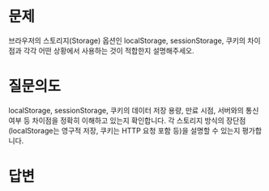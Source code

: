 # 문제
브라우저의 스토리지(Storage) 옵션인 localStorage, sessionStorage, 쿠키의 차이점과 각각 어떤 상황에서 사용하는 것이 적합한지 설명해주세오.

# 질문의도
localStorage, sessionStorage, 쿠키의 데이터 저장 용량, 만료 시점, 서버와의 통신 여부 등 차이점을 정확히 이해하고 있는지 확인합니다. 각 스토리지 방식의 장단점(localStorage는 영구적 저장, 쿠키는 HTTP 요청 포함 등)을 설명할 수 있는지 평가합니다.

# 답변